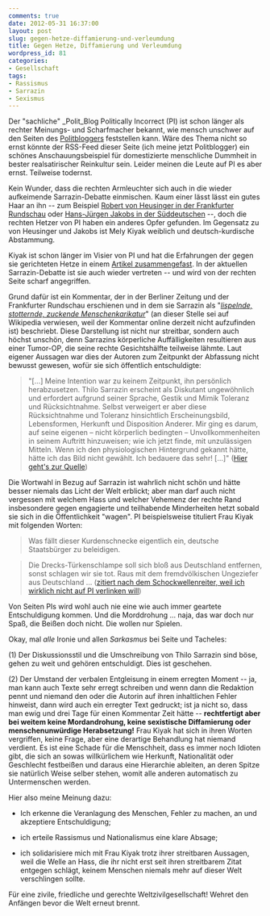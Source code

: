 ```yaml
---
comments: true
date: 2012-05-31 16:37:00
layout: post
slug: gegen-hetze-diffamierung-und-verleumdung
title: Gegen Hetze, Diffamierung und Verleumdung
wordpress_id: 81
categories:
- Gesellschaft
tags:
- Rassismus
- Sarrazin
- Sexismus
---
```


Der "sachliche" _Polit_Blog Politically Incorrect (PI) ist schon länger als rechter Meinungs- und Scharfmacher bekannt, wie mensch unschwer auf den Seiten des [Politbloggers](http://www.politblogger.eu/) feststellen kann. Wäre des Thema nicht so ernst könnte der RSS-Feed dieser Seite (ich meine jetzt Politblogger) ein schönes Anschauungsbeispiel für domestizierte menschliche Dummheit in bester realsatirischer Reinkultur sein. Leider meinen die Leute auf PI es aber ernst. Teilweise todernst.


Kein Wunder, dass die rechten Armleuchter sich auch in die wieder aufkeimende Sarrazin-Debatte einmischen. Kaum einer lässt lässt ein gutes Haar an ihn -- zum Beispiel [Robert von Heusinger in der Frankfurter Rundschau](http://www.fr-online.de/kultur/sarrazin-buch-keinen-euro-cent-fuer-dieses-buch-,1472786,16084242.html) oder [Hans-Jürgen Jakobs in der Süddeutschen](http://www.sueddeutsche.de/wirtschaft/sarrazins-anti-euro-buch-hier-krampft-der-autor-1.1363222) --, doch die rechten Hetzer von PI haben ein anderes Opfer gefunden. Im Gegensatz zu von Heusinger und Jakobs ist Mely Kiyak weiblich und deutsch-kurdische Abstammung.

Kiyak ist schon länger im Visier von PI und hat die Erfahrungen der gegen sie gerichteten Hetze in einem [Artikel zusammengefast](http://www.berliner-zeitung.de/newsticker/vulgaer--enthemmt--rassistisch,10917074,10930256.html). In der aktuellen Sarrazin-Debatte ist sie auch wieder vertreten -- und wird von der rechten Seite scharf angegriffen.

Grund dafür ist ein Kommentar, der in der Berliner Zeitung und der Frankfurter Rundschau erschienen und in dem sie Sarrazin als "_[lispelnde, stotternde, zuckende Menschenkarikatur](http://de.wikipedia.org/wiki/Mely_Kiyak)_" (an dieser Stelle sei auf Wikipedia verwiesen, weil der Kommentar online derzeit nicht aufzufinden ist) beschriebt. Diese Darstellung ist nicht nur streitbar, sondern auch höchst unschön, denn Sarrazins körperliche Auffälligkeiten resultieren aus einer Tumor-OP, die seine rechte Gesichtshälfte teilweise lähmte. Laut eigener Aussagen war dies der Autoren zum Zeitpunkt der Abfassung nicht bewusst gewesen, wofür sie sich öffentlich entschuldigte:


> "[...] Meine Intention war zu keinem Zeitpunkt, ihn persönlich herabzusetzen. Thilo Sarrazin erscheint als Diskutant ungewöhnlich und erfordert aufgrund seiner Sprache, Gestik und Mimik Toleranz und Rücksichtnahme. Selbst verweigert er aber diese Rücksichtnahme und Toleranz hinsichtlich Erscheinungsbild, Lebensformen, Herkunft und Disposition Anderer. Mir ging es darum, auf seine eigenen – nicht körperlich bedingten – Unvollkommenheiten in seinem Auftritt hinzuweisen; wie ich jetzt finde, mit unzulässigen Mitteln. Wenn ich den physiologischen Hintergrund gekannt hätte, hätte ich das Bild nicht gewählt. Ich bedauere das sehr! [...]" ([Hier geht's zur Quelle](http://www.bildblog.de/39089/islamhass-ist-fuer-bild-nicht-der-rede-wert/))


Die Wortwahl in Bezug auf Sarrazin ist wahrlich nicht schön und hätte besser niemals das Licht der Welt erblickt; aber man darf auch nicht vergessen mit welchem Hass und welcher Vehemenz der rechte Rand insbesondere gegen engagierte und teilhabende Minderheiten hetzt sobald sie sich in die Öffentlichkeit "wagen". PI beispielsweise tituliert Frau Kiyak mit folgenden Worten:


> Was fällt dieser Kurdenschnecke eigentlich ein, deutsche Staatsbürger zu beleidigen.




> Die Drecks-Türkenschlampe soll sich bloß aus Deutschland entfernen, sonst schlagen wir sie tot. Raus mit dem fremdvölkischen Ungeziefer aus Deutschland … ([zitiert nach dem Schockwellenreiter, weil ich wirklich nicht auf PI verlinken will](http://www.schockwellenreiter.de/blog/2012/05/31/hetzende-arschlocher/))


Von Seiten PIs wird wohl auch nie eine wie auch immer geartete Entschuldigung kommen. Und die Morddrohung ... naja, das war doch nur Spaß, die Beißen doch nicht. Die wollen nur Spielen.

Okay, mal _alle_ Ironie und allen _Sarkasmus_ bei Seite und Tacheles:

(1) Der Diskussionsstil und die Umschreibung von Thilo Sarrazin sind böse, gehen zu weit und gehören entschuldigt. Dies ist geschehen.

(2) Der Umstand der verbalen Entgleisung in einem erregten Moment -- ja, man kann auch Texte sehr erregt schreiben und wenn dann die Redaktion pennt und niemand den oder die Autorin auf ihren inhaltlichen Fehler hinweist, dann wird auch ein erregter Text gedruckt; ist ja nicht so, dass man ewig und drei Tage für einen Kommentar Zeit hätte -- **rechtfertigt aber bei weitem keine Mordandrohung, keine sexistische Diffamierung oder menschenunwürdige Herabsetzung!** Frau Kiyak hat sich in ihren Worten vergriffen, keine Frage, aber eine derartige Behandlung hat niemand verdient. Es ist eine Schade für die Menschheit, dass es immer noch Idioten gibt, die sich an sowas willkürlichem wie Herkunft, Nationalität oder Geschlecht festbeißen und daraus eine Hierarchie ableiten, an deren Spitze sie natürlich Weise selber stehen, womit alle anderen automatisch zu Untermenschen werden.

Hier also meine Meinung dazu:



	
  * Ich erkenne die Veranlagung des Menschen, Fehler zu machen, an und akzeptiere Entschuldigung;

	
  * ich erteile Rassismus und Nationalismus eine klare Absage;

	
  * ich solidarisiere mich mit Frau Kiyak trotz ihrer streitbaren Aussagen, weil die Welle an Hass, die ihr nicht erst seit ihren streitbarem Zitat entgegen schlägt, keinem Menschen niemals mehr auf dieser Welt verschlingen sollte.


Für eine zivile, friedliche und gerechte Weltzivilgesellschaft! Wehret den Anfängen bevor die Welt erneut brennt.
